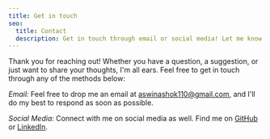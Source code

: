 ```yaml
---
title: Get in touch
seo:
  title: Contact
  description: Get in touch through email or social media! Let me know how I can help.
---
```


Thank you for reaching out! Whether you have a question, a suggestion, or just want to share your thoughts, I'm all ears. Feel free to get in touch through any of the methods below:

_Email:_
Feel free to drop me an email at [aswinashok110@gmail.com](mailto:aswinashok110@gmail.com), and I'll do my best to respond as soon as possible.

_Social Media:_
Connect with me on social media as well. Find me on [GitHub](https://github.com/Aswin110) or [LinkedIn](https://www.linkedin.com/in/aswin-ashok-/).

